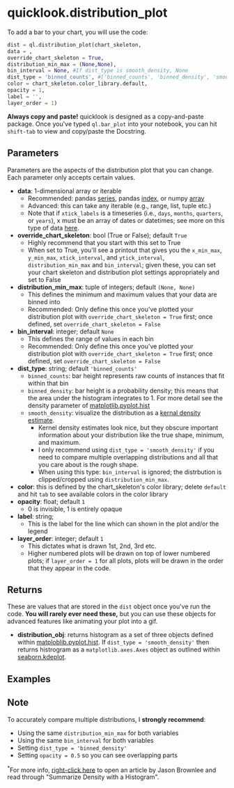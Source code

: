 # quicklook.distribution_plot
To add a bar to your chart, you will use the code:
```python
dist = ql.distribution_plot(chart_skeleton,
data = ,
override_chart_skeleton = True,
distribution_min_max = (None,None),
bin_interval = None, #If dist_type is smooth_density, None
dist_type = 'binned_counts', #['binned_counts', 'binned_density', 'smooth_density']
color = chart_skeleton.color_library.default,
opacity = 1,
label = '',
layer_order = 1)
```

**Always copy and paste!** quicklook is designed as a copy-and-paste package. Once you've typed `ql.bar_plot` into your notebook, you can hit `shift-tab` to view and copy/paste the Docstring.
## Parameters
Parameters are the aspects of the distribution plot that you can change. Each parameter only accepts certain values.
- **data**: 1-dimensional array or iterable
    - Recommended: pandas [series](https://pandas.pydata.org/docs/reference/api/pandas.Series.html), pandas [index](https://pandas.pydata.org/docs/reference/api/pandas.Index.html), or numpy [array](https://numpy.org/doc/stable/reference/generated/numpy.array.html)
    - Advanced: this can take any iterable (e.g., range, list, tuple etc.)
    - Note that if `xtick_labels` is a timeseries (i.e., `days`, `months`, `quarters`, or `years`), x must be an array of dates or datetimes; see more on this type of data [here](https://docs.python.org/3/library/datetime.html).
- **override_chart_skeleton**: bool (True or False); default `True`
    - Highly recommend that you start with this set to True
    - When set to True, you'll see a printout that gives you the `x_min_max`, `y_min_max`, `xtick_interval`, and `ytick_interval`, `distribution_min_max` and `bin_interval`; given these, you can set your chart skeleton and distribution plot settings appropriately and set to False
- **distribution_min_max**: tuple of integers; default `(None, None)`
    - This defines the minimum and maximum values that your data are binned into
    - Recommended: Only define this once you've plotted your distribution plot with `override_chart_skeleton = True` first; once defined, set `override_chart_skeleton = False`
- **bin_interval**: integer; default `None`
    - This defines the range of values in each bin
    - Recommended: Only define this once you've plotted your distribution plot with `override_chart_skeleton = True` first; once defined, set `override_chart_skeleton = False`
- **dist_type**: string; default `'binned_counts'`
    - `binned_counts`: bar height represents raw counts of instances that fit within that bin
    - `binned_density`: bar height is a probability density; this means that the area under the histogram integrates to 1. For more detail see the density parameter of [matplotlib.pyplot.hist](https://matplotlib.org/stable/api/_as_gen/matplotlib.pyplot.hist.html)
    - `smooth_density`: visualize the distribution as a [kernal density estimate](https://seaborn.pydata.org/generated/seaborn.kdeplot.html).
      - Kernel density estimates look nice, but they obscure important information about your distribution like the true shape, minimum, and maximum.
      - I only recommend using `dist_type = 'smooth_density'` if you need to compare multiple overlapping distributions and all that you care about is the rough shape.
      - When using this type: `bin_interval` is ignored; the distrbution is clipped/cropped using `distribution_min_max`.
- **color**: this is defined by the chart_skeleton's color library; delete `default` and hit `tab` to see available colors in the color library
- **opacity**: float; default `1`
    - 0 is invisible, 1 is entirely opaque
- **label**: string;
    - This is the label for the line which can shown in the plot and/or the legend
- **layer_order**: integer; default `1`
    - This dictates what is drawn 1st, 2nd, 3rd etc.
    - Higher numbered plots will be drawn on top of lower numbered plots; if `layer_order = 1` for all plots, plots will be drawn in the order that they appear in the code.
## Returns
These are values that are stored in the `dist` object once you've run the code. **You will rarely ever need these,** but you can use these objects for advanced features like animating your plot into a gif.
- **distribution_obj**: returns histogram as a set of three objects defined within [matploblib.pyplot.hist](https://matplotlib.org/stable/api/_as_gen/matplotlib.pyplot.hist.html). If `dist_type = 'smooth_density'` then returns histrogram as a `matplotlib.axes.Axes` object as outlined within [seaborn.kdeplot](https://seaborn.pydata.org/generated/seaborn.kdeplot.html).
## Examples
## Note
To accurately compare multiple distributions, I **strongly recommend**:
- Using the same `distribution_min_max` for both variables
- Using the same `bin_interval` for both variables
- Setting `dist_type = 'binned_density'`
- Setting `opacity = 0.5` so you can see overlapping parts

<sup>*</sup>For more info, [right-click here](https://machinelearningmastery.com/probability-density-estimation/) to open an article by Jason Brownlee and read through "Summarize Density with a Histogram".
